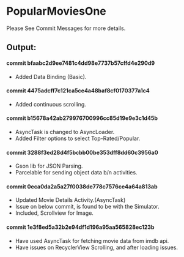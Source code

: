 # PopularMoviesOne

Please See Commit Messages for more details.

## Output:

#### commit bfaabc2d9ee7481c4dd98e7737b57cffd4e290d9 

- Added Data Binding (Basic).

#### commit 4475adcff7c121ca5ce4a48baf8cf0170377a1c4 

- Added continuous scrolling.

#### commit b15678a42ab279976700996cc85d19e9e3c1d45b 

- AsyncTask is changed to AsyncLoader.
- Added Filter options to select Top-Rated/Popular.

#### commit 3288f3ed28d4f5bcbb00be353dff8dd60c3956a0 

- Gson lib for JSON Parsing.
- Parcelable for sending object data b/n activities.

#### commit 0eca0da2a5a27f0038de778c7576ce4a64a813ab

- Updated Movie Details Activity.(AsyncTask)
- Issue on below commit, is found to be with the Simulator. 
- Included, Scrollview for Image.

#### commit 1e3f8ed5a32b2e94df1d196a95aa565828ec123b 

- Have used AsyncTask for fetching movie data from imdb api.
- Have issues on RecyclerView Scrolling, and after loading issues. 
